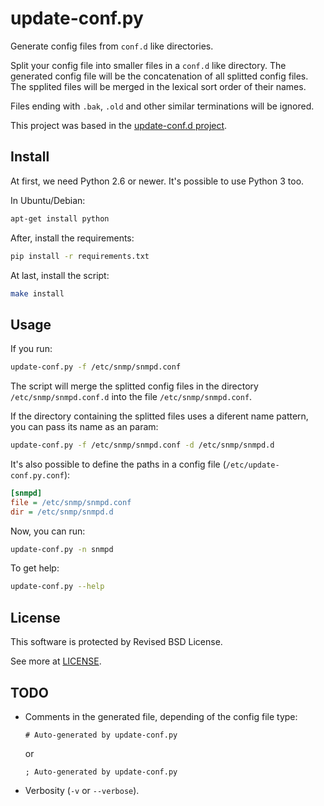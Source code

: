 update-conf.py
==============

Generate config files from `conf.d` like directories.

Split your config file into smaller files in a `conf.d` like directory. The generated config file will be the concatenation of all splitted config files. The spplited files will be merged in the lexical sort order of their names. 

Files ending with `.bak`, `.old` and other similar terminations will be ignored.

This project was based in the [update-conf.d project](https://github.com/Atha/update-conf.d).

Install
-------

At first, we need Python 2.6 or newer. It's possible to use Python 3 too.

In Ubuntu/Debian:

```sh
apt-get install python
```

After, install the requirements:

```sh
pip install -r requirements.txt
```

At last, install the script:

```sh
make install
```

Usage
-----

If you run:

```sh
update-conf.py -f /etc/snmp/snmpd.conf
```

The script will merge the splitted config files in the directory `/etc/snmp/snmpd.conf.d` into the file `/etc/snmp/snmpd.conf`.

If the directory containing the splitted files uses a diferent name pattern, you can pass its name as an param:

```sh
update-conf.py -f /etc/snmp/snmpd.conf -d /etc/snmp/snmpd.d
```

It's also possible to define the paths in a config file (`/etc/update-conf.py.conf`):

```ini
[snmpd]
file = /etc/snmp/snmpd.conf
dir = /etc/snmp/snmpd.d
```

Now, you can run:

```sh
update-conf.py -n snmpd
```

To get help:

```sh
update-conf.py --help
```

License
-------

This software is protected by Revised BSD License.

See more at [LICENSE](LICENSE).

TODO
----

- Comments in the generated file, depending of the config file type:

  ```
  # Auto-generated by update-conf.py
  ```

  or

  ```
  ; Auto-generated by update-conf.py
  ```

- Verbosity (`-v` or `--verbose`).
